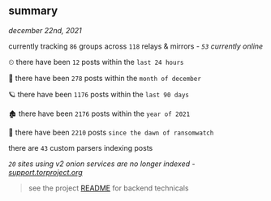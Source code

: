 
## summary
_december 22nd, 2021_

currently tracking `86` groups across `118` relays & mirrors - _`53` currently online_

⏲ there have been `12` posts within the `last 24 hours`

🦈 there have been `278` posts within the `month of december`

🪐 there have been `1176` posts within the `last 90 days`

🏚 there have been `2176` posts within the `year of 2021`

🦕 there have been `2210` posts `since the dawn of ransomwatch`

there are `43` custom parsers indexing posts

_`20` sites using v2 onion services are no longer indexed - [support.torproject.org](https://support.torproject.org/onionservices/v2-deprecation/)_

> see the project [README](https://github.com/thetanz/ransomwatch#ransomwatch--) for backend technicals
